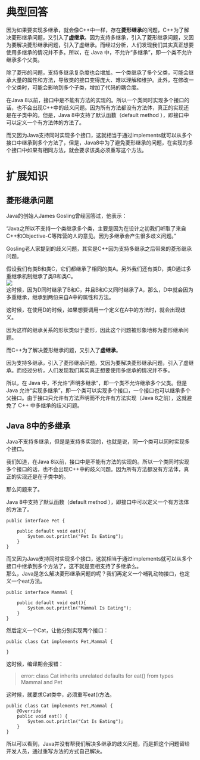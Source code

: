 # 典型回答

因为如果要实现多继承，就会像C++中一样，存在**菱形继承**的问题，C++为了解决菱形继承问题，又引入了**虚继承**。因为支持多继承，引入了菱形继承问题，又因为要解决菱形继承问题，引入了虚继承。而经过分析，人们发现我们其实真正想要使用多继承的情况并不多。所以，在 Java 中，不允许“多继承”，即一个类不允许继承多个父类。

除了菱形的问题，支持多继承复杂度也会增加。一个类继承了多个父类，可能会继承大量的属性和方法，导致类的接口变得庞大、难以理解和维护。此外，在修改一个父类时，可能会影响到多个子类，增加了代码的耦合度。

在Java 8以前，接口中是不能有方法的实现的。所以一个类同时实现多个接口的话，也不会出现C++中的歧义问题。因为所有方法都没有方法体，真正的实现还是在子类中的。但是，Java 8中支持了默认函数（default method ），即接口中可以定义一个有方法体的方法了。

而又因为Java支持同时实现多个接口，这就相当于通过implements就可以从多个接口中继承到多个方法了，但是，Java8中为了避免菱形继承的问题，在实现的多个接口中如果有相同方法，就会要求该类必须重写这个方法。

# 扩展知识

## 菱形继承问题
Java的创始人James Gosling曾经回答过，他表示：

“Java之所以不支持一个类继承多个类，主要是因为在设计之初我们听取了来自C++和Objective-C等阵营的人的意见。因为多继承会产生很多歧义问题。”

Gosling老人家提到的歧义问题，其实是C++因为支持多继承之后带来的菱形继承问题。

假设我们有类B和类C，它们都继承了相同的类A。另外我们还有类D，类D通过多重继承机制继承了类B和类C。<br />![](https://cdn.nlark.com/yuque/0/2022/jpeg/5378072/1672211742898-80096c34-a056-47fc-bf8b-0f45c4a64498.jpeg#averageHue=%23f3f3f3&clientId=u196b017d-a914-4&from=paste&id=u79a68a72&originHeight=270&originWidth=180&originalType=url&ratio=1&rotation=0&showTitle=false&status=done&style=none&taskId=u78a4e844-6371-4f88-9b8a-7c695887f4b&title=)<br />这时候，因为D同时继承了B和C，并且B和C又同时继承了A，那么，D中就会因为多重继承，继承到两份来自A中的属性和方法。

这时候，在使用D的时候，如果想要调用一个定义在A中的方法时，就会出现歧义。

因为这样的继承关系的形状类似于菱形，因此这个问题被形象地称为菱形继承问题。

而C++为了解决菱形继承问题，又引入了**虚继承**。

因为支持多继承，引入了菱形继承问题，又因为要解决菱形继承问题，引入了虚继承。而经过分析，人们发现我们其实真正想要使用多继承的情况并不多。

所以，在 Java 中，不允许“声明多继承”，即一个类不允许继承多个父类。但是 Java 允许“实现多继承”，即一个类可以实现多个接口，一个接口也可以继承多个父接口。由于接口只允许有方法声明而不允许有方法实现（Java 8之前），这就避免了 C++ 中多继承的歧义问题。

## Java 8中的多继承

Java不支持多继承，但是是支持多实现的，也就是说，同一个类可以同时实现多个接口。

我们知道，在Java 8以前，接口中是不能有方法的实现的。所以一个类同时实现多个接口的话，也不会出现C++中的歧义问题。因为所有方法都没有方法体，真正的实现还是在子类中的。

那么问题来了。

Java 8中支持了默认函数（default method ），即接口中可以定义一个有方法体的方法了。

```
public interface Pet {

    public default void eat(){
        System.out.println("Pet Is Eating");
    }
}
```

而又因为Java支持同时实现多个接口，这就相当于通过implements就可以从多个接口中继承到多个方法了，这不就是变相支持了多继承么。<br />那么，Java是怎么解决菱形继承问题的呢？我们再定义一个哺乳动物接口，也定义一个eat方法。

```
public interface Mammal {

    public default void eat(){
        System.out.println("Mammal Is Eating");
    }
}
```

然后定义一个Cat，让他分别实现两个接口：
```
public class Cat implements Pet,Mammal {

}
```
这时候，编译期会报错：

> error: class Cat inherits unrelated defaults for eat() from types Mammal and Pet


这时候，就要求Cat类中，必须重写eat()方法。
```
public class Cat implements Pet,Mammal {
    @Override
    public void eat() {
        System.out.println("Cat Is Eating");
    }
}
```

所以可以看到，Java并没有帮我们解决多继承的歧义问题，而是把这个问题留给开发人员，通过重写方法的方式自己解决。
